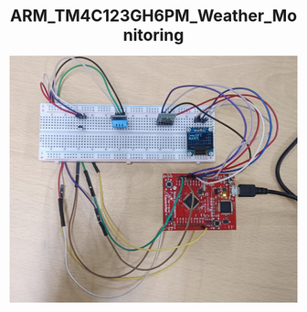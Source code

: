 <h1 align='center'> ARM_TM4C123GH6PM_Weather_Monitoring </h1>

<div align='center'>
  <img src='./Assets/cover.jpeg' width='600px'/>
</div>



